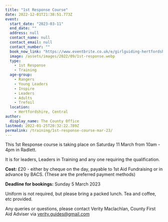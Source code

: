 ```yaml
---
title: "1st Response Course"
date: 2022-12-01T21:38:51.773Z
event:
  start_date: "2023-03-11"
  end_date: ""
  address: null
  contact_name: null
  contact_email: null
  contact_number: ""
  book_now_link: "https://www.eventbrite.co.uk/e/girlguiding-hertfordshire-full-1st-response-course-tickets-475888795197"
  image: /assets/images/2022/09/1st-response.webp
  type:
    - 1st Response
    - Training
  age-group:
    - Rangers
    - Young Leaders
    - Inspire
    - Leaders
    - Adults
    - Trefoil
  location:
    - Hertfordshire, Central
author:
  display_name: The County Office
lastmod: 2022-01-25T20:32:22.789Z
permalink: /training/1st-response-course-mar-23/
---
```

This 1st Response course is taking place on Saturday 11 March from 10am - 4pm in Radlett.

It is for leaders, Leaders in Training and any one requiring the qualification.

**Cost:** £20 - either by cheque on the day, payable to 1st Aid Fundraising or in advance by BACS.  (These are the preferred payment methods)

**Deadline for bookings:** Sunday 5 March 2023

Uniform is not required, but please bring a packed lunch. Tea and coffee, etc provided.

Any queries or questions, please contact Verity Maclachlan, County First Aid Adviser via <verity.guides@gmail.com>
